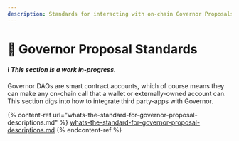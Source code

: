```yaml
---
description: Standards for interacting with on-chain Governor Proposals
---
```


# 📝 Governor Proposal Standards

#### ℹ️ _This section is a work in-progress._

Governor DAOs are smart contract accounts, which of course means they can make any on-chain call that a wallet or externally-owned account can. This section digs into how to integrate third party-apps with Governor.

{% content-ref url="whats-the-standard-for-governor-proposal-descriptions.md" %}
[whats-the-standard-for-governor-proposal-descriptions.md](whats-the-standard-for-governor-proposal-descriptions.md)
{% endcontent-ref %}
